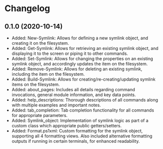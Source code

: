 ﻿# Changelog
## 0.1.0 (2020-10-14)
 - Added: New-Symlink: Allows for defining a new symlink object, and creating it on the filesystem.
 - Added: Get-Symlink: Allows for retrieving an existing symlink object, and displaying it to the screen or piping it to other commands.
 - Added: Set-Symlink: Allows for changing the properties on an existing symlink object, and accordingly updates the item on the filesystem.
 - Added: Remove-Symlink: Allows for deleting an existing symlink, including the item on the filesystem.
 - Added: Build-Symlink: Allows for creating/re-creating/updating symlink items on the filesystem.
 - Added: about_pages: Includes all details regarding command invocations, general module information, and key data points.
 - Added: help_descriptions: Thorough descriptions of all commands along with multiple examples and important notes.
 - Added: tab_completion: Tab completion functionality for all commands for appropriate parameters.
 - Added: Symlink_object: Implementation of symlink logic as part of a custom class which appropriate public getters/setters.
 - Added: Format.ps1xml: Custom formatting for the symlink object, supporting all 4 formatting views. Also included alternative formatting outputs if running in certain terminals, for enhanced readability.